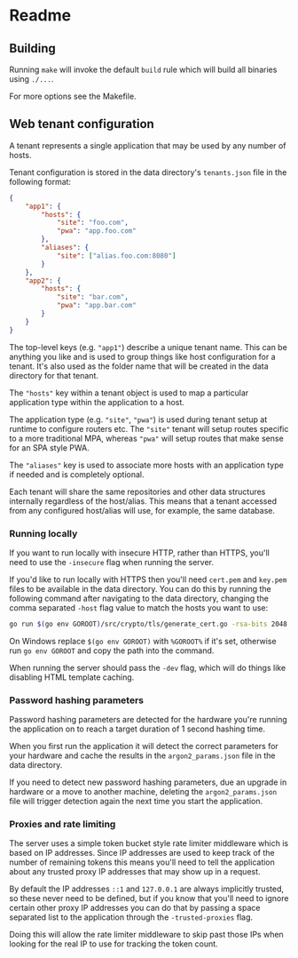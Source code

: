 # Readme

## Building

Running `make` will invoke the default `build` rule which will build all binaries using `./...`.

For more options see the Makefile.

## Web tenant configuration

A tenant represents a single application that may be used by any number of hosts.

Tenant configuration is stored in the data directory's `tenants.json` file in the following format:

```json
{
	"app1": {
		"hosts": {
			"site": "foo.com",
			"pwa": "app.foo.com"
		},
		"aliases": {
			"site": ["alias.foo.com:8080"]
		}
	},
	"app2": {
		"hosts": {
			"site": "bar.com",
			"pwa": "app.bar.com"
		}
	}
}
```

The top-level keys (e.g. `"app1"`) describe a unique tenant name. This can be anything you like and is used to group things like host configuration for a tenant. It's also used as the folder name that will be created in the data directory for that tenant.

The `"hosts"` key within a tenant object is used to map a particular application type within the application to a host.

The application type (e.g. `"site"`, `"pwa"`) is used during tenant setup at runtime to configure routers etc. The `"site"` tenant will setup routes specific to a more traditional MPA, whereas `"pwa"` will setup routes that make sense for an SPA style PWA.

The `"aliases"` key is used to associate more hosts with an application type if needed and is completely optional.

Each tenant will share the same repositories and other data structures internally regardless of the host/alias. This means that a tenant accessed from any configured host/alias will use, for example, the same database.

### Running locally

If you want to run locally with insecure HTTP, rather than HTTPS, you'll need to use the `-insecure` flag when running the server.

If you'd like to run locally with HTTPS then you'll need `cert.pem` and `key.pem` files to be available in the data directory. You can do this by running the following command after navigating to the data directory, changing the comma separated `-host` flag value to match the hosts you want to use:

```sh
go run $(go env GOROOT)/src/crypto/tls/generate_cert.go -rsa-bits 2048 -host "localhost,app.local.com"
```

On Windows replace `$(go env GOROOT)` with `%GOROOT%` if it's set, otherwise run `go env GOROOT` and copy the path into the command.


When running the server should pass the `-dev` flag, which will do things like disabling HTML template caching.

### Password hashing parameters

Password hashing parameters are detected for the hardware you're running the application on to reach a target duration of 1 second hashing time.

When you first run the application it will detect the correct parameters for your hardware and cache the results in the `argon2_params.json` file in the data directory.

If you need to detect new password hashing parameters, due an upgrade in hardware or a move to another machine, deleting the `argon2_params.json` file will trigger detection again the next time you start the application.

### Proxies and rate limiting

The server uses a simple token bucket style rate limiter middleware which is based on IP addresses. Since IP addresses are used to keep track of the number of remaining tokens this means you'll need to tell the application about any trusted proxy IP addresses that may show up in a request.

By default the IP addresses `::1` and `127.0.0.1` are always implicitly trusted, so these never need to be defined, but if you know that you'll need to ignore certain other proxy IP addresses you can do that by passing a space separated list to the application through the `-trusted-proxies` flag.

Doing this will allow the rate limiter middleware to skip past those IPs when looking for the real IP to use for tracking the token count.

